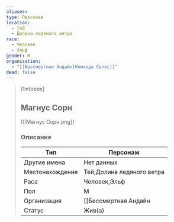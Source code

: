 ```yaml
---
aliases: 
type: Персонаж
location:
  - Тей
  - Долина ледяного ветра
race:
  - Человек
  - Эльф
gender: М
organisation:
  - "[[Бессмертная Андайн|Команда Селес]]"
dead: false
---
```


> [!infobox]
> 
> ## Магнус Сорн
> 
> ![[Магнус Сорн.png]]
> 
> ### Описание
> 
> | Тип | Персонаж |
> | --- | --- |
> | Другие имена| Нет данных |
> | Местонахождение | Тей,Долина ледяного ветра |
> | Раса | Человек,Эльф |
> | Пол | М |
> | Организация | [[Бессмертная Андайн|Команда Селес]] |
> | Статус | Жив(а) |

